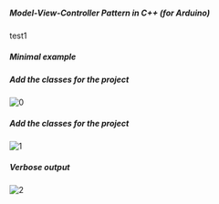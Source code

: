 
<h5>Model-View-Controller Pattern in C++ (for Arduino)</h5>

test1

<h5>Minimal example</h5>

<h5>Add the classes for the project</h5>

![0](https://github.com/user-attachments/assets/bcc182fb-a867-4777-b9a9-285ccc5c6e0a)

<h5>Add the classes for the project</h5>

![1](https://github.com/user-attachments/assets/49008c6f-c550-469b-86d1-683cf4c42fe4)

<h5>Verbose output</h5>

![2](https://github.com/user-attachments/assets/7fd9ef6c-33bb-4dfb-aa6f-a29b133ed1ad)
